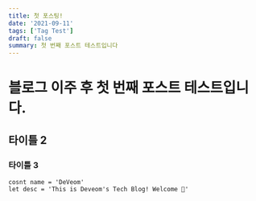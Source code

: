 ```yaml
---
title: 첫 포스팅!
date: '2021-09-11'
tags: ['Tag Test']
draft: false
summary: 첫 번째 포스트 테스트입니다
---
```


# 블로그 이주 후 첫 번째 포스트 테스트입니다.

## 타이틀 2

### 타이틀 3

```
cosnt name = 'DeVeom'
let desc = 'This is Deveom's Tech Blog! Welcome 🙂'
```
